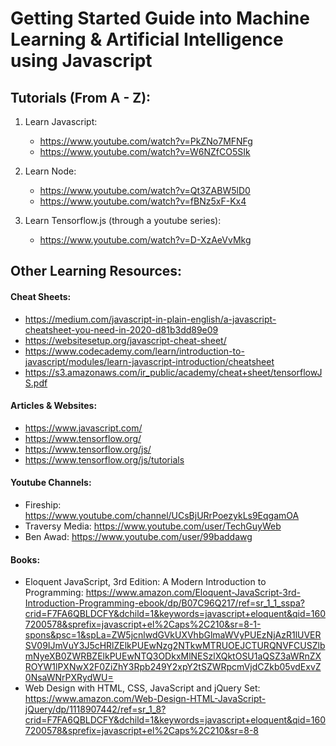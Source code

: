 # Getting Started Guide into Machine Learning & Artificial Intelligence using Javascript

## Tutorials (From A - Z):

1. Learn Javascript:

   - https://www.youtube.com/watch?v=PkZNo7MFNFg
   - https://www.youtube.com/watch?v=W6NZfCO5SIk

2. Learn Node:

   - https://www.youtube.com/watch?v=Qt3ZABW5lD0
   - https://www.youtube.com/watch?v=fBNz5xF-Kx4

3. Learn Tensorflow.js (through a youtube series):

   - https://www.youtube.com/watch?v=D-XzAeVvMkg

## Other Learning Resources:

#### Cheat Sheets:

- https://medium.com/javascript-in-plain-english/a-javascript-cheatsheet-you-need-in-2020-d81b3dd89e09
- https://websitesetup.org/javascript-cheat-sheet/
- https://www.codecademy.com/learn/introduction-to-javascript/modules/learn-javascript-introduction/cheatsheet
- https://s3.amazonaws.com/ir_public/academy/cheat+sheet/tensorflowJS.pdf

#### Articles & Websites:

- https://www.javascript.com/
- https://www.tensorflow.org/
- https://www.tensorflow.org/js/
- https://www.tensorflow.org/js/tutorials

#### Youtube Channels:

- Fireship: https://www.youtube.com/channel/UCsBjURrPoezykLs9EqgamOA
- Traversy Media: https://www.youtube.com/user/TechGuyWeb
- Ben Awad: https://www.youtube.com/user/99baddawg

#### Books:

- Eloquent JavaScript, 3rd Edition: A Modern Introduction to Programming: https://www.amazon.com/Eloquent-JavaScript-3rd-Introduction-Programming-ebook/dp/B07C96Q217/ref=sr_1_1_sspa?crid=F7FA6QBLDCFY&dchild=1&keywords=javascript+eloquent&qid=1607200578&sprefix=javascript+el%2Caps%2C210&sr=8-1-spons&psc=1&spLa=ZW5jcnlwdGVkUXVhbGlmaWVyPUEzNjAzR1lUVERSV09IJmVuY3J5cHRlZElkPUEwNzg2NTkwMTRUOEJCTURQNVFCUSZlbmNyeXB0ZWRBZElkPUEwNTQ3ODkxMlNESzlXQktOSU1aQSZ3aWRnZXROYW1lPXNwX2F0ZiZhY3Rpb249Y2xpY2tSZWRpcmVjdCZkb05vdExvZ0NsaWNrPXRydWU=
- Web Design with HTML, CSS, JavaScript and jQuery Set: https://www.amazon.com/Web-Design-HTML-JavaScript-jQuery/dp/1118907442/ref=sr_1_8?crid=F7FA6QBLDCFY&dchild=1&keywords=javascript+eloquent&qid=1607200578&sprefix=javascript+el%2Caps%2C210&sr=8-8
